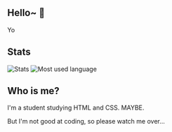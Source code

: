 ## Hello~ 👋

Yo

## Stats
<div>
  <a>
   <img align="top" alt="Stats" src="https://github-readme-stats.vercel.app/api?username=Lino-Ren" />
  </a>
  <a>
   <img align="top" alt="Most used language" src="https://github-readme-stats.vercel.app/api/top-langs/?username=Lino-Ren" />
  </a>
</div>


## Who is me?
<p>I'm a student studying HTML and CSS. MAYBE.</p>
<p>But I'm not good at coding, so please watch me over...</p>
